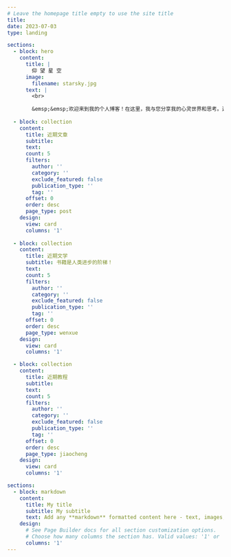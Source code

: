 ```yaml
---
# Leave the homepage title empty to use the site title
title:
date: 2023-07-03
type: landing

sections:
  - block: hero
    content:
      title: |
        仰 望 星 空
      image:
        filename: starsky.jpg
      text: |
        <br>
        
        &emsp;&emsp;欢迎来到我的个人博客！在这里，我与您分享我的心灵世界和思考。通过文字和图像，我与您分享我对星空的热爱和探索，以及人生的思考和体验。无论您是天文爱好者、哲学追寻者还是寻找灵感的人，我希望我的博客能为您带来一份启发和共鸣。
  
  - block: collection
    content:
      title: 近期文章
      subtitle:
      text:
      count: 5
      filters:
        author: ''
        category: ''
        exclude_featured: false
        publication_type: ''
        tag: ''
      offset: 0
      order: desc
      page_type: post
    design:
      view: card
      columns: '1'
    
  - block: collection
    content:
      title: 近期文学
      subtitle: 书籍是人类进步的阶梯！
      text:
      count: 5
      filters:
        author: ''
        category: ''
        exclude_featured: false
        publication_type: ''
        tag: ''
      offset: 0
      order: desc
      page_type: wenxue
    design:
      view: card
      columns: '1'

  - block: collection
    content:
      title: 近期教程
      subtitle:
      text:
      count: 5
      filters:
        author: ''
        category: ''
        exclude_featured: false
        publication_type: ''
        tag: ''
      offset: 0
      order: desc
      page_type: jiaocheng
    design:
      view: card
      columns: '1'

sections:
  - block: markdown
    content:
      title: My title
      subtitle: My subtitle
      text: Add any **markdown** formatted content here - text, images, videos, galleries - and even HTML code!
    design:
      # See Page Builder docs for all section customization options.
      # Choose how many columns the section has. Valid values: '1' or '2'.
      columns: '1'
---
```

